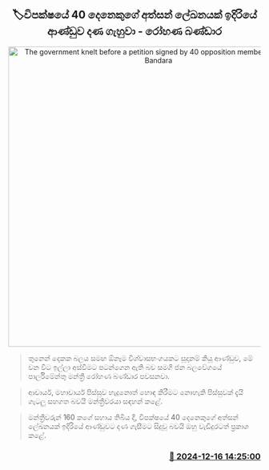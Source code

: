 <p align='center'><b><h2 align='center' title='The government knelt before a petition signed by 40 opposition members - Rohana Bandara'>🏷විපක්ෂයේ 40 දෙනෙකුගේ අත්සන් ලේඛනයක් ඉදිරියේ ආණ්ඩුව දණ ගැහුවා - රෝහණ බණ්ඩාර</h2></b></p>
<p align='center'><img src='https://helakuru.sgp1.cdn.digitaloceanspaces.com/esana/images/lib/rohana-bandara.jpg' width='600' alt='The government knelt before a petition signed by 40 opposition members - Rohana Bandara'></p>

> තුනෙන් දෙකක බලය සමඟ ඕනෑම විශ්වාසභංගයකට සූදානම් කියූ ආණ්ඩුව, මේ වන විට ඉල්ලා අස්වීමට පටන්ගෙන ඇති බව සමගි ජන බලවේගයේ පාර්ලිමේන්තු මන්ත්‍රී රෝහණ බණ්ඩාර පවසනවා.

> ආචාර්ය, මහාචාර්ය පිස්සුව හැදුනොත් හොඳ කිරීමට නොහැකි පිස්සුවක් දැයි ගැටලු සහගත බවයි මන්ත්‍රීවරයා සඳහන් කළේ.

> මන්ත්‍රීවරුන් 160 කගේ සහාය තිබිය දී, විපක්ෂයේ 40 දෙනෙකුගේ අත්සන් ලේඛනයක් ඉදිරියේ ආණ්ඩුවට දණ ගැසීමට සිදුවූ බවයි ඔහු වැඩිදුරටත් ප්‍රකාශ කළේ. 



<h3 align='right'><a href='https://www.helakuru.lk/esana/p/105929/'>📅 2024-12-16 14:25:00</a></h3>
